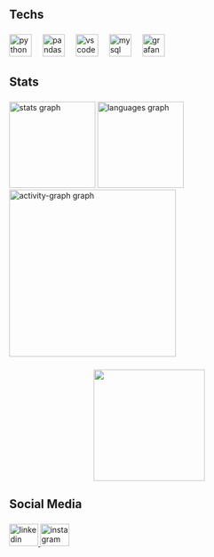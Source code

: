 <h2 align="left">Techs</h2>

###

<div align="left">
  <img src="https://cdn.jsdelivr.net/gh/devicons/devicon/icons/python/python-original.svg" height="40" alt="python logo"  />
  <img width="12" />
  <img src="https://cdn.jsdelivr.net/gh/devicons/devicon/icons/pandas/pandas-original.svg" height="40" alt="pandas logo"  />
  <img width="12" />
  <img src="https://cdn.jsdelivr.net/gh/devicons/devicon/icons/vscode/vscode-original.svg" height="40" alt="vscode logo"  />
  <img width="12" />
  <img src="https://cdn.jsdelivr.net/gh/devicons/devicon/icons/mysql/mysql-original.svg" height="40" alt="mysql logo"  />
  <img width="12" />
  <img src="https://cdn.jsdelivr.net/gh/devicons/devicon/icons/grafana/grafana-original.svg" height="40" alt="grafana logo"  />
</div>

###

<h2 align="left">Stats</h2>

###

<div align="left">
  <img src="https://github-readme-stats.vercel.app/api?username=CerebralFanatic&hide_title=false&hide_rank=false&show_icons=true&include_all_commits=true&count_private=true&disable_animations=false&theme=gruvbox_light&locale=en&hide_border=false&order=1" height="155" alt="stats graph"  /> <img src="https://github-readme-stats.vercel.app/api/top-langs?username=CerebralFanatic&locale=en&hide_title=false&layout=compact&card_width=320&langs_count=5&theme=gruvbox_light&hide_border=false&order=2" height="155" alt="languages graph"  />
  <img src="https://github-readme-activity-graph.vercel.app/graph?username=CerebralFanatic&radius=16&theme=gruvbox&area=true&order=5&bg_color=FCFAEE&line=889E73&title_color=A94A4A&color=A94A4A&area_color=441752&point=F26B0F" height="300" alt="activity-graph graph"  />
</div>

###

<div align="center">
  <img height="200" src="https://i.gifer.com/origin/dd/ddc9e0870a4d565b4bf1956849df9e57_w200.gif"  />
</div>

###

<h2 align="left">Social Media</h2>

###

<div align="left">
  <a href="www.linkedin.com/in/jkaans" target="_blank">
    <img src="https://raw.githubusercontent.com/maurodesouza/profile-readme-generator/master/src/assets/icons/social/linkedin/default.svg" width="52" height="40" alt="linkedin logo"  />
  </a>
  <a href="https://instagram.com/jeannsgomes" target="_blank">
    <img src="https://raw.githubusercontent.com/maurodesouza/profile-readme-generator/master/src/assets/icons/social/instagram/default.svg" width="52" height="40" alt="instagram logo"  />
  </a>
</div>

###
